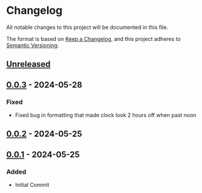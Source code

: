 # Changelog

All notable changes to this project will be documented in this file.

The format is based on [Keep a Changelog](https://keepachangelog.com/en/1.1.0/),
and this project adheres to [Semantic Versioning](https://semver.org/spec/v2.0.0.html).

## [Unreleased]

## [0.0.3] - 2024-05-28

### Fixed

- Fixed bug in formatting that made clock look 2 hours off when past noon

## [0.0.2] - 2024-05-25

## [0.0.1] - 2024-05-25

### Added

- Initial Commit

[unreleased]: https://github.com/ellomenop/Hades2-RealWorldClock/compare/0.0.3...HEAD
[0.0.3]: https://github.com/ellomenop/Hades2-RealWorldClock/compare/0.0.2...0.0.3
[0.0.2]: https://github.com/ellomenop/Hades2-RealWorldClock/compare/0.0.1...0.0.2
[0.0.1]: https://github.com/ellomenop/Hades2-RealWorldClock/compare/58af67607d56666c356cc4b0539e3d47e842f268...0.0.1
